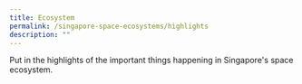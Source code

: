 ```yaml
---
title: Ecosystem
permalink: /singapore-space-ecosystems/highlights
description: ""
---
```


Put in the highlights of the important things happening in Singapore's space ecosystem.